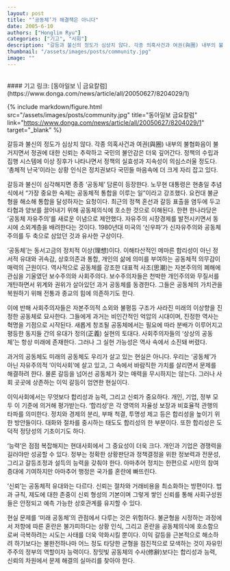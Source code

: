 ```yaml
---
layout: post
title: "‘공동체’가 해결책은 아니다"
date: 2005-6-10
authors: ["Honglim Ryu"]
categories: ["기고", "사회"]
description: "갈등과 불신의 정도가 심상치 않다. 각종 의혹사건과 여권(與圈) 내부의 불협화음이 불거지면서 정권에 대한 신뢰는 추락하고 국민의 불안감은 더욱 깊어간다. 정책의 수립과 집행 시스템에 이상 징후가 나타나면서 정책의 실효성과 지속성이 의심스러울 정도다. ‘총체적 난국’이라는 상황 인식은 정치권보다 국민들 마음속에 더 크게 자리 잡고 있다."
thumbnail: "/assets/images/posts/community.jpg"
image: ""
---
```

<br>
#### 기고 링크: [동아일보 \| 금요칼럼](https://www.donga.com/news/article/all/20050627/8204029/1)

{% include markdown/figure.html src="/assets/images/posts/community.jpg" title="동아일보 금요칼럼" link="https://www.donga.com/news/article/all/20050627/8204029/1" target="_blank" %}

갈등과 불신의 정도가 심상치 않다. 각종 의혹사건과 여권(與圈) 내부의 불협화음이 불거지면서 정권에 대한 신뢰는 추락하고 국민의 불안감은 더욱 깊어간다. 정책의 수립과 집행 시스템에 이상 징후가 나타나면서 정책의 실효성과 지속성이 의심스러울 정도다. ‘총체적 난국’이라는 상황 인식은 정치권보다 국민들 마음속에 더 크게 자리 잡고 있다.

갈등과 불신이 심각해지면 종종 ‘공동체’ 담론이 등장한다. 노무현 대통령은 현충일 추념식에서 “가장 중요한 숙제는 공동체적 통합을 이루는 일”이라고 강조했다. 요컨대 불균형을 해소해 통합을 달성하자는 요청이다. 최근의 정책 혼선과 갈등 표출을 염두에 두고 타협과 양보를 끌어내기 위해 공동체의식에 호소한 것으로 이해된다. 한편 한나라당은 ‘공동체 자유주의’를 새로운 이념으로 제안했다. 자유주의 시장경제를 발전시키면서 동시에 소외계층을 배려한다는 것이다. 1980년대 미국의 ‘신우파’가 신자유주의와 공동체주의를 두 축으로 삼았던 것과 유사한 구상이다.

‘공동체’는 동서고금의 정치적 이상(理想)이다. 이해타산적인 메마른 합리성이 아닌 정서적 유대와 귀속감, 상호의존과 통합, 개인의 삶에 의미를 부여하는 공동체적 의무감이 매력의 근원이다. 역사적으로 공동체를 강조한 대표적 사조(思潮)는 자본주의의 폐해에 관심을 기울였던 보수주의와 사회주의다. 보수주의자들은 천박한 개인주의와 무질서를 개탄하면서 위계와 권위가 살아있던 과거 공동체를 동경한다. 그들은 공동체의 가치관을 복원하기 위해 전통과 종교의 힘에 의존하기도 한다.

이에 반해 사회주의자들은 자본주의적 소외와 불평등 구조가 사라진 미래의 이상향을 진정한 공동체로 묘사한다. 그들에게 과거는 비인간적인 억압의 시대이며, 진정한 역사는 혁명을 기점으로 시작된다. 새롭게 창조될 공동체에서는 필요에 따라 분배가 이루어지고 평등한 동지들 간의 유대가 정의(正義) 실현의 토대다. 사회주의자들의 ‘상상의 공동체’는 항상 미래에 존재한다. 그러나 그 실현 가능성은 역사 속에서 소진돼 버렸다.

과거의 공동체도 미래의 공동체도 우리가 살고 있는 현실은 아니다. 우리는 ‘공동체’가 아닌 자유주의적 ‘이익사회’에 살고 있고, 그 속에서 바람직한 가치를 살리면서 문제를 해결하려 한다. 물론 갈등을 넘어선 공동체가 갖는 매력을 무시하지는 않는다. 그러나 사회 곳곳에 상존하는 이익 갈등이 엄연한 현실이다.

이익사회에서는 무엇보다 합리성과 능력, 그리고 신뢰가 중요하다. 개인, 기업, 정부 모두 이 기준에 의거해 평가받는다. ‘합리성’은 각 영역의 자율성 보장과 비효율적 관행의 타파를 의미한다. 정치와 경제의 분리, 부패 척결, 투명성 제고 등은 합리성을 높이기 위한 방안들이다. 대화와 절차를 중시하는 태도도 합리성의 한 부분이다. 또한 합리성은 도덕적 정당성의 기초이기도 하다.

‘능력’은 점점 복잡해지는 현대사회에서 그 중요성이 더욱 크다. 개인과 기업은 경쟁력을 길러야만 성공할 수 있다. 정부는 정확한 상황판단과 정책결정을 위한 정보력과 전문성, 그리고 갈등조정과 설득의 능력을 갖춰야 한다. 아마추어 정치는 한편으로 시민의 참여 증대에 기여하지만 아마추어 행정은 국가를 혼란에 빠뜨린다.

‘신뢰’는 공동체적 유대와는 다르다. 신뢰는 절차와 거래비용을 최소화하는 방편이다. 법과 규칙, 제도에 대한 존중이 신뢰 형성의 기본이며 그렇게 쌓인 신뢰를 통해 사회구성원들은 안정되고 예측 가능한 상호관계를 유지할 수 있다.


현실 문제를 ‘미래 공동체’의 관점에서 다루는 것은 위험하다. 불균형을 시정하는 과정에서 저항에 따른 혼란은 불가피하다는 상황 인식, 그리고 혼란을 공동체의식에 호소함으로써 극복하려는 시도는 사태를 더욱 악화시킬 뿐이다. 이익 갈등을 근본적으로 해소하려 하기보다는 불완전하나마 어느 정도 타당한 균형을 점진적으로 모색하는 것이 자유민주주의 정부의 역할이자 능력이다. 장밋빛 공동체의 수사(修辭)보다는 합리성과 능력, 신뢰의 차원에서 문제 해결의 실마리를 찾아야 한다.

<br>